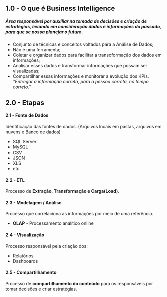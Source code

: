 ## 1.0 - O que é Business Intelligence
##### Área responsável por auxiliar na tomada de decisões e criação de estratégias, levando em consideração dados e informações do passado, para que se possa planejar o futuro.
* Conjunto de técnicas e conceitos voltados para a Análise de Dados;
* Não é uma ferramenta;
* Coletar e organizar dados para facilitar a transoformação dos dados em informações; 
* Analisar esses dados e transformar informações que possam ser visualizadas;
* Compartilhar essas informações e monitorar a evolução dos KPIs.                                      
<i>"Entregar a informação correta, para a pessoa correta, no tempo correto."</i>

## 2.0 - Etapas 
#### 2.1 - Fonte de Dados
Identificação das fontes de dados. (Arquivos locais em pastas, arquivos em nuvens e Banco de dados)
* SQL Server
* MySQL
* CSV
* JSON
* XLS
* etc

#### 2.2 - ETL
Processo de <b> Extração, Transformação e Carga(Load)</b>.

#### 2.3 - Modelagem / Análise
Processo que correlaciona as informações por meio de uma referência.
* <b> OLAP</b> - Processamento analítico online

#### 2.4 - Visualização
Processo responsável pela criação dos:
* Relatórios
* Dashboards

#### 2.5 - Compartilhamento
Processo de <b>compartilhamento do conteúdo</b> para os responsáveis por tomar decisões e criar estratégias.
